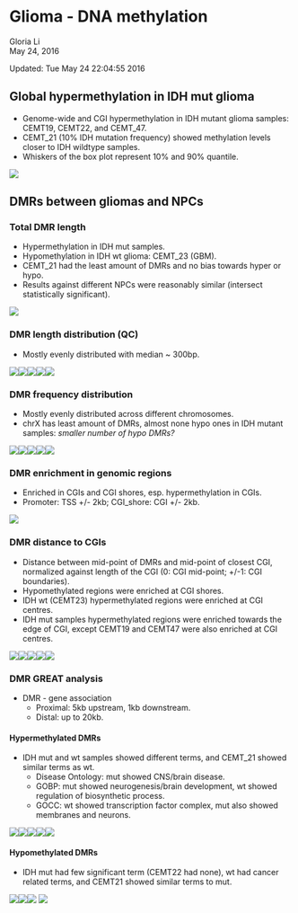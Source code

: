 # Glioma - DNA methylation
Gloria Li  
May 24, 2016  

Updated: Tue May 24 22:04:55 2016



## Global hypermethylation in IDH mut glioma
* Genome-wide and CGI hypermethylation in IDH mutant glioma samples: CEMT19, CEMT22, and CEMT_47.      
* CEMT_21 (10% IDH mutation frequency) showed methylation levels closer to IDH wildtype samples.    
* Whiskers of the box plot represent 10% and 90% quantile.     

![](WGBS_files/figure-html/global_5mC-1.png)

## DMRs between gliomas and NPCs  
### Total DMR length
* Hypermethylation in IDH mut samples.    
* Hypomethylation in IDH wt glioma: CEMT_23 (GBM).     
* CEMT_21 had the least amount of DMRs and no bias towards hyper or hypo.      
* Results against different NPCs were reasonably similar (intersect statistically significant).      

![](WGBS_files/figure-html/DMR_summary-1.png)

### DMR length distribution (QC) 
* Mostly evenly distributed with median ~ 300bp.      

![](WGBS_files/figure-html/DMR_length-1.png)![](WGBS_files/figure-html/DMR_length-2.png)![](WGBS_files/figure-html/DMR_length-3.png)![](WGBS_files/figure-html/DMR_length-4.png)![](WGBS_files/figure-html/DMR_length-5.png)

### DMR frequency distribution 
* Mostly evenly distributed across different chromosomes.   
* chrX has least amount of DMRs, almost none hypo ones in IDH mutant samples: _smaller number of hypo DMRs?_

![](WGBS_files/figure-html/DMR_freq-1.png)![](WGBS_files/figure-html/DMR_freq-2.png)![](WGBS_files/figure-html/DMR_freq-3.png)![](WGBS_files/figure-html/DMR_freq-4.png)![](WGBS_files/figure-html/DMR_freq-5.png)

### DMR enrichment in genomic regions 
* Enriched in CGIs and CGI shores, esp. hypermethylation in CGIs.    
* Promoter: TSS +/- 2kb; CGI_shore: CGI +/- 2kb.      

![](WGBS_files/figure-html/DMR_genomicBreak-1.png)

### DMR distance to CGIs
* Distance between mid-point of DMRs and mid-point of closest CGI, normalized against length of the CGI (0: CGI mid-point; +/-1: CGI boundaries).      
* Hypomethylated regions were enriched at CGI shores.    
* IDH wt (CEMT23) hypermethylated regions were enriched at CGI centres.      
* IDH mut samples hypermethylated regions were enriched towards the edge of CGI, except CEMT19 and CEMT47 were also enriched at CGI centres.        

![](WGBS_files/figure-html/DMR_CGIdis-1.png)![](WGBS_files/figure-html/DMR_CGIdis-2.png)![](WGBS_files/figure-html/DMR_CGIdis-3.png)![](WGBS_files/figure-html/DMR_CGIdis-4.png)![](WGBS_files/figure-html/DMR_CGIdis-5.png)

### DMR GREAT analysis
* DMR - gene association
	+ Proximal: 5kb upstream, 1kb downstream.     
	+ Distal: up to 20kb.         

#### Hypermethylated DMRs
* IDH mut and wt samples showed different terms, and CEMT_21 showed similar terms as wt.      
	+ Disease Ontology: mut showed CNS/brain disease.     
	+ GOBP: mut showed neurogenesis/brain development, wt showed regulation of biosynthetic process.   
	+ GOCC: wt showed transcription factor complex, mut also showed membranes and neurons.         

![](WGBS_files/figure-html/DMR_GREAT_hyper-1.png)![](WGBS_files/figure-html/DMR_GREAT_hyper-2.png)![](WGBS_files/figure-html/DMR_GREAT_hyper-3.png)![](WGBS_files/figure-html/DMR_GREAT_hyper-4.png)![](WGBS_files/figure-html/DMR_GREAT_hyper-5.png)

#### Hypomethylated DMRs
* IDH mut had few significant term (CEMT22 had none), wt had cancer related terms, and CEMT21 showed similar terms to mut.   

![](WGBS_files/figure-html/DMR_GREAT_hypo1-1.png)![](WGBS_files/figure-html/DMR_GREAT_hypo1-2.png)![](WGBS_files/figure-html/DMR_GREAT_hypo1-3.png)
![](WGBS_files/figure-html/DMR_GREAT_hypo2-1.png)


